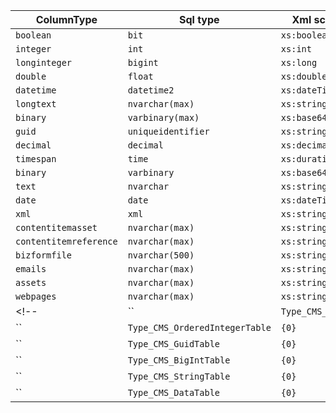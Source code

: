 | ColumnType             | Sql type                       | Xml schema type   |
| ---------------------- | ------------------------------ | ----------------- |
| `boolean`              | `bit`                          | `xs:boolean`      |
| `integer`              | `int`                          | `xs:int`          |
| `longinteger`          | `bigint`                       | `xs:long`         |
| `double`               | `float`                        | `xs:double`       |
| `datetime`             | `datetime2`                    | `xs:dateTime`     |
| `longtext`             | `nvarchar(max)`                | `xs:string`       |
| `binary`               | `varbinary(max)`               | `xs:base64binary` |
| `guid`                 | `uniqueidentifier`             | `xs:string`       |
| `decimal`              | `decimal`                      | `xs:decimal`      |
| `timespan`             | `time`                         | `xs:duration`     |
| `binary`               | `varbinary`                    | `xs:base64binary` |
| `text`                 | `nvarchar`                     | `xs:string`       |
| `date`                 | `date`                         | `xs:dateTime`     |
| `xml`                  | `xml`                          | `xs:string`       |
| `contentitemasset`     | `nvarchar(max)`                | `xs:string`       |
| `contentitemreference` | `nvarchar(max)`                | `xs:string`       |
| `bizformfile`          | `nvarchar(500)`                | `xs:string`       |
| `emails`               | `nvarchar(max)`                | `xs:string`       |
| `assets`               | `nvarchar(max)`                | `xs:string`       |
| `webpages`             | `nvarchar(max)`                | `xs:string`       |
<!-- | ``                     | `Type_CMS_IntegerTable`        | `{0}`             |
| ``                     | `Type_CMS_OrderedIntegerTable` | `{0}`             |
| ``                     | `Type_CMS_GuidTable`           | `{0}`             |
| ``                     | `Type_CMS_BigIntTable`         | `{0}`             |
| ``                     | `Type_CMS_StringTable`         | `{0}`             |
| ``                     | `Type_CMS_DataTable`           | `{0}`             | -->